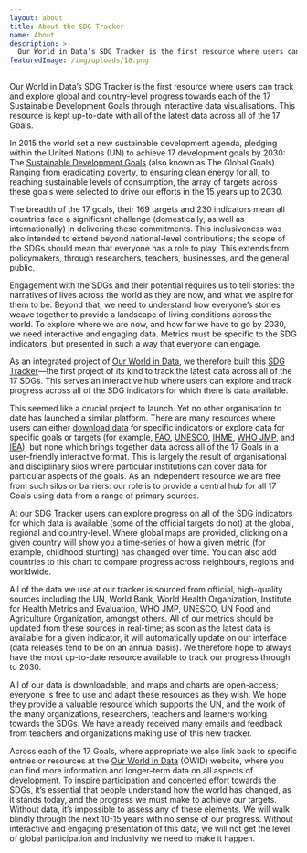 ```yaml
---
layout: about
title: About the SDG Tracker
name: About
description: >-
  Our World in Data’s SDG Tracker is the first resource where users can track and explore global and country-level progress towards each of the 17 Sustainable Development Goals through interactive data visualisations. This resource is kept up-to-date with all of the latest data across all of the 17 Goals.
featuredImage: /img/uploads/18.png
---
```

Our World in Data’s SDG Tracker is the first resource where users can track and explore global and country-level progress towards each of the 17 Sustainable Development Goals through interactive data visualisations. This resource is kept up-to-date with all of the latest data across all of the 17 Goals.
 
 
In 2015 the world set a new sustainable development agenda, pledging within the United Nations (UN) to achieve 17 development goals by 2030: The [Sustainable Development Goals](https://www.un.org/sustainabledevelopment/sustainable-development-goals/) (also known as The Global Goals). Ranging from eradicating poverty, to ensuring clean energy for all, to reaching sustainable levels of consumption, the array of targets across these goals were selected to drive our efforts in the 15 years up to 2030.
 
The breadth of the 17 goals, their 169 targets and 230 indicators mean all countries face a significant challenge (domestically, as well as internationally) in delivering these commitments. This inclusiveness was also intended to extend beyond national-level contributions; the scope of the SDGs should mean that everyone has a role to play. This extends from policymakers, through researchers, teachers, businesses, and the general public.
 
Engagement with the SDGs and their potential requires us to tell stories: the narratives of lives across the world as they are now, and what we aspire for them to be. Beyond that, we need to understand how everyone’s stories weave together to provide a landscape of living conditions across the world. To explore where we are now, and how far we have to go by 2030, we need interactive and engaging data. Metrics must be specific to the SDG indicators, but presented in such a way that everyone can engage.
 
As an integrated project of [Our World in Data](https://ourworldindata.org), we therefore built this [SDG Tracker](https://sdg-tracker.org/)—the first project of its kind to track the latest data across all of the 17 SDGs. This serves an interactive hub where users can explore and track progress across all of the SDG indicators for which there is data available.
 
This seemed like a crucial project to launch. Yet no other organisation to date has launched a similar platform. There are many resources where users can either [download data](https://unstats.un.org/sdgs/indicators/database/) for specific indicators or explore data for specific goals or targets (for example, [FAO](http://www.fao.org/sustainable-development-goals/indicators/en/), [UNESCO](https://en.unesco.org/sdgs), [IHME](https://vizhub.healthdata.org/sdg/), [WHO JMP](https://washdata.org/data), and [IEA](http://www.iea.org/sdg/)), but none which brings together data across all of the 17 Goals in a user-friendly interactive format. This is largely the result of organisational and disciplinary silos where particular institutions can cover data for particular aspects of the goals. As an independent resource we are free from such silos or barriers: our role is to provide a central hub for all 17 Goals using data from a range of primary sources.
 
At our SDG Tracker users can explore progress on all of the SDG indicators for which data is available (some of the official targets do not) at the global, regional and country-level. Where global maps are provided, clicking on a given country will show you a time-series of how a given metric (for example, childhood stunting) has changed over time. You can also add countries to this chart to compare progress across neighbours, regions and worldwide.
 
All of the data we use at our tracker is sourced from official, high-quality sources including the UN, World Bank, World Health Organization, Institute for Health Metrics and Evaluation, WHO JMP, UNESCO, UN Food and Agriculture Organization, amongst others. All of our metrics should be updated from these sources in real-time; as soon as the latest data is available for a given indicator, it will automatically update on our interface (data releases tend to be on an annual basis). We therefore hope to always have the most up-to-date resource available to track our progress through to 2030.
 
All of our data is downloadable, and maps and charts are open-access; everyone is free to use and adapt these resources as they wish. We hope they provide a valuable resource which supports the UN, and the work of the many organizations, researchers, teachers and learners working towards the SDGs. We have already received many emails and feedback from teachers and organizations making use of this new tracker.
 
Across each of the 17 Goals, where appropriate we also link back to specific entries or resources at the [Our World in Data](https://ourworldindata.org/) (OWID) website, where you can find more information and longer-term data on all aspects of development. To inspire participation and concerted effort towards the SDGs, it’s essential that people understand how the world has changed, as it stands today, and the progress we must make to achieve our targets. Without data, it’s impossible to assess any of these elements. We will walk blindly through the next 10-15 years with no sense of our progress. Without interactive and engaging presentation of this data, we will not get the level of global participation and inclusivity we need to make it happen.

